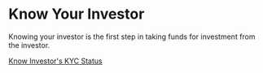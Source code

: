 # Know Your Investor

Knowing your investor is the first step in taking funds for investment from the investor.

[Know Investor's KYC Status](know-investors-kyc-status.md)
